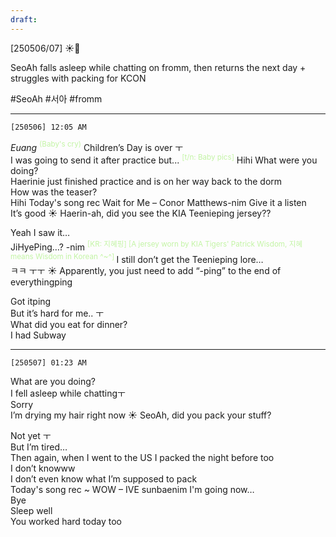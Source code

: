 ```yaml
---
draft:
---
```

[250506/07] ☀️💭 

SeoAh falls asleep while chatting on fromm, then returns the next day + struggles with packing for KCON

#SeoAh #서아 #fromm 
___

`[250506] 12:05 AM`

*Euang* <font color="#c3f4a5"><sup>(Baby's cry)</sup></font>
Children’s Day is over ㅜ  
I was going to send it after practice but... <sup><font color="#c3f4a5">[t/n: Baby pics]</font></sup>
Hihi
What were you doing?  
Haerinie just finished practice and is on her way back to the dorm  
How was the teaser?  
Hihi
Today's song rec
Wait for Me – Conor Matthews-nim
Give it a listen  
It’s good
☀️ Haerin-ah, did you see the KIA Teenieping jersey??

Yeah I saw it…  
JiHyePing…? -nim<font color="#c3f4a5"> <sup>[KR: 지혜핑] </sup></font>
<sup><font color="#c3f4a5">[A jersey worn by KIA Tigers' Patrick Wisdom, 지혜 means Wisdom in Korean ^~^] </font></sup>
I still don’t get the Teenieping lore…  
ㅋㅋ ㅜㅜ
☀️ Apparently, you just need to add “-ping” to the end of everythingping

Got itping  
But it’s hard for me.. ㅜ  
What did you eat for dinner?  
I had Subway
___
`[250507] 01:23 AM`

What are you doing?  
I fell asleep while chattingㅜ  
Sorry  
I’m drying my hair right now
☀️ SeoAh, did you pack your stuff?

Not yet ㅜ  
But I’m tired…  
Then again, when I went to the US
I packed the night before too  
I don’t knowww  
I don’t even know what I’m supposed to pack  
Today's song rec ~
WOW – IVE sunbaenim
 I'm going now…  
Bye  
Sleep well  
You worked hard today too